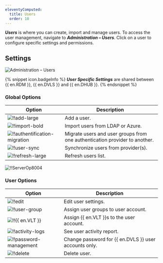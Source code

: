 ```yaml
---
eleventyComputed:
  title: Users
  order: 10
---
```

***Users*** is where you can create, import and manage users. To access the user management, navigate to ***Administration – Users***. Click on a user to configure specific settings and permissions.

## Settings
![Administration – Users](https://cdnweb.devolutions.net/docs/en/server/ServerOp6082.png)

{% snippet icon.badgeInfo %}
***User Specific Settings*** are shared between {{ en.RDM }}, {{ en.DVLS }} and {{ en.DHUB }}.
{% endsnippet %}

### Global Options

| Option                                                                                 | Description                         |
|----------------------------------------------------------------------------------------|-------------------------------------|
| ![!!add-large](https://cdnweb.devolutions.net/docs/common/add-large.png)         | Add a user.                         |
| ![!!import-bold](https://cdnweb.devolutions.net/docs/common/import-bold.png)     | Import users from LDAP or Azure.    |
| ![!!authentification-migration](https://cdnweb.devolutions.net/docs/common/authentification-migration.png) | Migrate users and user groups from one authentication provider to another. |
| ![!!user-sync](https://cdnweb.devolutions.net/docs/common/user-sync.png)         | Synchronize users from provider(s). |
| ![!!refresh-large](https://cdnweb.devolutions.net/docs/common/refresh-large.png) | Refresh users list.                 |

![!!ServerOp8004](https://cdnweb.devolutions.net/docs/en/hub/Hub6063.png)

### User Options

| Option                                                                                             | Description                                           |
|----------------------------------------------------------------------------------------------------|-------------------------------------------------------|
| ![!!edit](https://cdnweb.devolutions.net/docs/common/edit.png)                               | Edit user settings.                                   |
| ![!!user-group](https://cdnweb.devolutions.net/docs/common/user-group.png)                   | Assign user groups to user account.                   |
| ![!!{{ en.VLT }}](https://cdnweb.devolutions.net/docs/common/vault.png)                      | Assign {{ en.VLT }}s to the user account.             |
| ![!!activity-logs](https://cdnweb.devolutions.net/docs/common/activity-logs.png)             | See user activity report.                             |
| ![!!password-management](https://cdnweb.devolutions.net/docs/common/password-management.png) | Change password for {{ en.DVLS }} user accounts only. |
| ![!!delete](https://cdnweb.devolutions.net/docs/common/delete.png)                           | Delete user.                                          |

